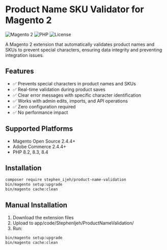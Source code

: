 # Product Name SKU Validator for Magento 2

![Magento 2](https://img.shields.io/badge/Magento-2.4%2B-brightgreen)
![PHP](https://img.shields.io/badge/PHP-8.2%2B-blue)
![License](https://img.shields.io/badge/License-MIT-green)

A Magento 2 extension that automatically validates product names and SKUs to prevent special characters, ensuring data integrity and preventing integration issues.

## Features

- ✅ Prevents special characters in product names and SKUs
- ✅ Real-time validation during product saves
- ✅ Clear error messages with specific character identification
- ✅ Works with admin edits, imports, and API operations
- ✅ Zero configuration required
- ✅ No performance impact

## Supported Platforms

- Magento Open Source 2.4.4+
- Adobe Commerce 2.4.4+
- PHP 8.2, 8.3, 8.4

## Installation

```bash
composer require stephen_ijeh/product-name-validation
bin/magento setup:upgrade
bin/magento cache:clean
```

## Manual Installation

1.  Download the extension files
2.  Upload to app/code/StephenIjeh/ProductNameValidation/
3.  Run:

```bash
bin/magento setup:upgrade
bin/magento cache:clean
```
